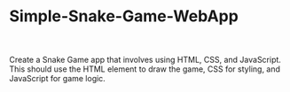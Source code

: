 # Simple-Snake-Game-WebApp
<br/>
<br/>
Create a Snake Game app that involves using HTML, CSS, and JavaScript. <br/>
This should use the HTML <canvas> element to draw the game, CSS for styling, and JavaScript for game logic.<br/>
